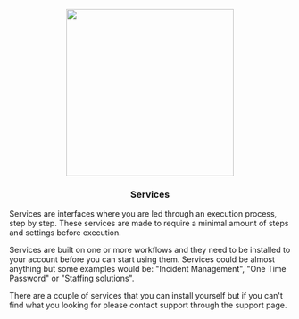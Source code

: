 <p align='center' style='text-align:center; width:100%;' width='100%'>
  <img src="https://bosbec.io/res/bosbec_navbar_logo_svg.svg" style='width:300px;' width='300px'/>
</p>


### <center>Services</center>

Services are interfaces where you are led through an execution process, step by step. These services are made to require a minimal amount of steps and settings before execution. 

Services are built on one or more workflows and they need to be installed to your account before you can start using them. Services could be almost anything but some examples would be: "Incident Management", "One Time Password" or "Staffing solutions".

There are a couple of services that you can install yourself but if you can't find what you looking for please contact support through the support page.



